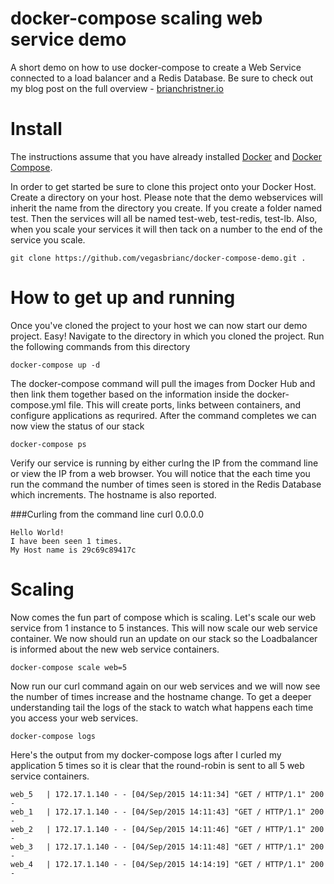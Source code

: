 # docker-compose scaling web service demo
A short demo on how to use docker-compose to create a Web Service connected to a load balancer and a Redis Database. Be sure to check out my blog post on the full overview - [brianchristner.io](https://www.brianchristner.io/how-to-scale-a-docker-container-with-docker-compose/)

# Install
The instructions assume that you have already installed [Docker](https://docs.docker.com/installation/) and [Docker Compose](https://docs.docker.com/compose/install/). 

In order to get started be sure to clone this project onto your Docker Host. Create a directory on your host. Please note that the demo webservices will inherit the name from the directory you create. If you create a folder named test. Then the services will all be named test-web, test-redis, test-lb. Also, when you scale your services it will then tack on a number to the end of the service you scale. 

    git clone https://github.com/vegasbrianc/docker-compose-demo.git .

# How to get up and running
Once you've cloned the project to your host we can now start our demo project. Easy! Navigate to the directory in which you cloned the project. Run the following commands from this directory 
    

    docker-compose up -d

The  docker-compose command will pull the images from Docker Hub and then link them together based on the information inside the docker-compose.yml file. This will create ports, links between containers, and configure applications as requrired. After the command completes we can now view the status of our stack

    docker-compose ps

Verify our service is running by either curlng the IP from the command line or view the IP from a web browser. You will notice that the each time you run the command the number of times seen is stored in the Redis Database which increments. The hostname is also reported.

###Curling from the command line
    curl 0.0.0.0
    
    Hello World!
    I have been seen 1 times.
    My Host name is 29c69c89417c

# Scaling
Now comes the fun part of compose which is scaling. Let's scale our web service from 1 instance to 5 instances. This will now scale our web service container. We now should run an update on our stack so the Loadbalancer is informed about the new web service containers.

    docker-compose scale web=5
    
Now run our curl command again on our web services and we will now see the number of times increase and the hostname change. To get a deeper understanding tail the logs of the stack to watch what happens each time you access your web services.

    docker-compose logs

Here's the output from my docker-compose logs after I curled my application 5 times so it is clear that the round-robin is sent to all 5 web service containers.

    web_5   | 172.17.1.140 - - [04/Sep/2015 14:11:34] "GET / HTTP/1.1" 200 -
    web_1   | 172.17.1.140 - - [04/Sep/2015 14:11:43] "GET / HTTP/1.1" 200 -
    web_2   | 172.17.1.140 - - [04/Sep/2015 14:11:46] "GET / HTTP/1.1" 200 -
    web_3   | 172.17.1.140 - - [04/Sep/2015 14:11:48] "GET / HTTP/1.1" 200 -
    web_4   | 172.17.1.140 - - [04/Sep/2015 14:14:19] "GET / HTTP/1.1" 200 -
